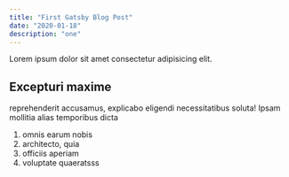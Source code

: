 ```yaml
---
title: "First Gatsby Blog Post"
date: "2020-01-18"
description: "one"
---
```


Lorem ipsum dolor sit amet consectetur adipisicing elit.

## Excepturi maxime

reprehenderit accusamus, explicabo eligendi necessitatibus soluta! Ipsam mollitia alias temporibus dicta

1. omnis earum nobis
2. architecto, quia
3. officiis aperiam
4. voluptate quaeratsss